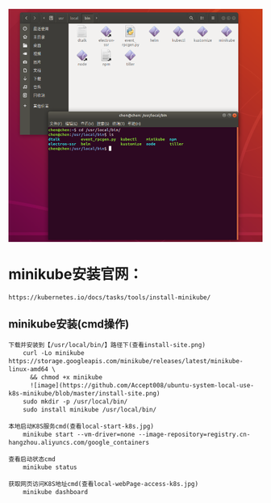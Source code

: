 ![image](https://github.com/Accept008/ubuntu-system-local-use-k8s-minikube/blob/master/install-site.png)
# minikube安装官网：
    https://kubernetes.io/docs/tasks/tools/install-minikube/
    
## minikube安装(cmd操作)
    下载并安装到【/usr/local/bin/】路径下(查看install-site.png)
        curl -Lo minikube https://storage.googleapis.com/minikube/releases/latest/minikube-linux-amd64 \
          && chmod +x minikube
          ![image](https://github.com/Accept008/ubuntu-system-local-use-k8s-minikube/blob/master/install-site.png)    
        sudo mkdir -p /usr/local/bin/    
        sudo install minikube /usr/local/bin/
    
    本地启动K8S服务cmd(查看local-start-k8s.jpg)
        minikube start --vm-driver=none --image-repository=registry.cn-hangzhou.aliyuncs.com/google_containers
    
    查看启动状态cmd
        minikube status
    
    获取网页访问K8S地址cmd(查看local-webPage-access-k8s.jpg)
        minikube dashboard
        
     
    
    
